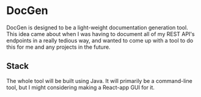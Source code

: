 # DocGen

DocGen is designed to be a light-weight documentation generation tool. This idea came about when I was having to document all of my REST API's endpoints in a really tedious way, 
and wanted to come up with a tool to do this for me and any projects in the future.

## Stack
The whole tool will be built using Java. It will primarily be a command-line tool, but I might considering making a React-app GUI for it.
